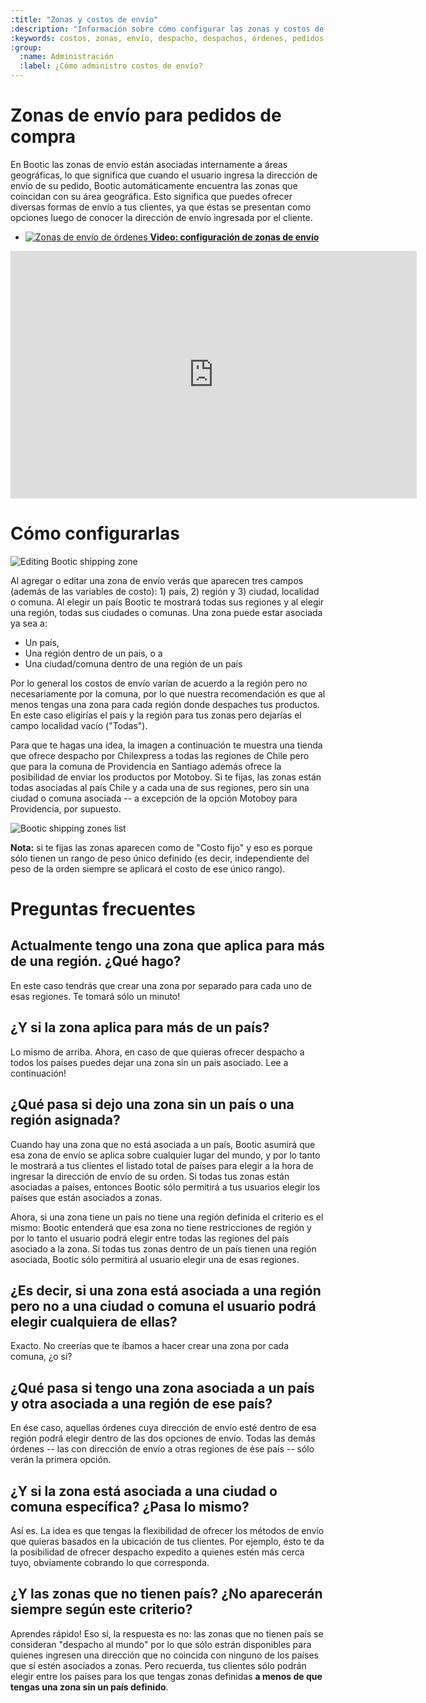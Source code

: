 ```yaml
---
:title: "Zonas y costos de envío"
:description: "Información sobre cómo configurar las zonas y costos de envío en tu tienda Bootic"
:keywords: costos, zonas, envío, despacho, despachos, órdenes, pedidos, productos
:group:
  :name: Administración
  :label: ¿Cómo administro costos de envío?
---
```

# Zonas de envío para pedidos de compra

En Bootic las zonas de envío están asociadas internamente a áreas geográficas, lo que significa que cuando el usuario ingresa la dirección de envío de su pedido, Bootic automáticamente encuentra las zonas que coincidan con su área geográfica. Esto significa que puedes ofrecer diversas formas de envío a tus clientes, ya que éstas se presentan como opciones luego de conocer la dirección de envío ingresada por el cliente.

<ul class="grid clearfix">
  <li class="grid_thumb">
    <a href="#screnr_zonas" class="js_fancy_box_screenr" rel="fancybox" id="shipping_zones">
      <img src="http://cdn.screenr.com/images/53176410-4771-4fa9-947a-7f9267bae225_thumb.jpg" alt="Zonas de envío de órdenes" />
      <strong>Video: configuración de zonas de envío</strong>
    </a>
  </li>
</ul>

<div class="hidden">
  <div id="screnr_zonas">    
    <iframe src="http://www.screenr.com/embed/A33" width="650" height="396" frameborder="0"></iframe>
  </div>
</div>

# Cómo configurarlas

<img src="/img/shipping_zones/editing.png" alt="Editing Bootic shipping zone" />

Al agregar o editar una zona de envío verás que aparecen tres campos (además de las variables de costo): 1) país, 2) región y 3) ciudad, localidad o comuna. Al elegir un país Bootic te mostrará todas sus regiones y al elegir una región, todas sus ciudades o comunas. Una zona puede estar asociada ya sea a:

 * Un país,
 * Una región dentro de un país, o a
 * Una ciudad/comuna dentro de una región de un país

Por lo general los costos de envío varían de acuerdo a la región pero no necesariamente por la comuna, por lo que nuestra recomendación es que al menos tengas una zona para cada región donde despaches tus productos. En este caso eligirías el país y la región para tus zonas pero dejarías el campo localidad vacío ("Todas").

Para que te hagas una idea, la imagen a continuación te muestra una tienda que ofrece despacho por Chilexpress a todas las regiones de Chile pero que para la comuna de Providencia en Santiago además ofrece la posibilidad de enviar los productos por Motoboy. Si te fijas, las zonas están todas asociadas al país Chile y a cada una de sus regiones, pero sin una ciudad o comuna asociada -- a excepción de la opción Motoboy para Providencia, por supuesto.

<img src="/img/shipping_zones/list.png" alt="Bootic shipping zones list" />

**Nota:** si te fijas las zonas aparecen como de "Costo fijo" y eso es porque sólo tienen un rango de peso único definido (es decir, independiente del peso de la orden siempre se aplicará el costo de ese único rango).

# Preguntas frecuentes

## Actualmente tengo una zona que aplica para más de una región. ¿Qué hago?

En este caso tendrás que crear una zona por separado para cada uno de esas regiones. Te tomará sólo un minuto!

## ¿Y si la zona aplica para más de un país?

Lo mismo de arriba. Ahora, en caso de que quieras ofrecer despacho a todos los países puedes dejar una zona sin un país asociado. Lee a continuación!

## ¿Qué pasa si dejo una zona sin un país o una región asignada?

Cuando hay una zona que no está asociada a un país, Bootic asumirá que esa zona de envío se aplica sobre cualquier lugar del mundo, y por lo tanto le mostrará a tus clientes el listado total de países para elegir a la hora de ingresar la dirección de envío de su orden. Si todas tus zonas están asociadas a países, entonces Bootic sólo permitirá a tus usuarios elegir los países que están asociados a zonas.

Ahora, si una zona tiene un país no tiene una región definida el criterio es el mismo: Bootic entenderá que esa zona no tiene restricciones de región y por lo tanto el usuario podrá elegir entre todas las regiones del país asociado a la zona. Si todas tus zonas dentro de un país tienen una región asociada, Bootic sólo permitirá al usuario elegir una de esas regiones.

## ¿Es decir, si una zona está asociada a una región pero no a una ciudad o comuna el usuario podrá elegir cualquiera de ellas?

Exacto. No creerías que te íbamos a hacer crear una zona por cada comuna, ¿o si?

## ¿Qué pasa si tengo una zona asociada a un país y otra asociada a una región de ese país?

En ése caso, aquellas órdenes cuya dirección de envío esté dentro de esa región podrá elegir dentro de las dos opciones de envío. Todas las demás órdenes -- las con dirección de envío a otras regiones de ése país -- sólo verán la primera opción.

## ¿Y si la zona está asociada a una ciudad o comuna específica? ¿Pasa lo mismo?

Así es. La idea es que tengas la flexibilidad de ofrecer los métodos de envío que quieras basados en la ubicación de tus clientes. Por ejemplo, ésto te da la posibilidad de ofrecer despacho expedito a quienes estén más cerca tuyo, obviamente cobrando lo que corresponda.

## ¿Y las zonas que no tienen país? ¿No aparecerán siempre según este criterio?

Aprendes rápido! Eso sí, la respuesta es no: las zonas que no tienen país se consideran "despacho al mundo" por lo que sólo estrán disponibles para quienes ingresen una dirección que no coincida con ninguno de los países que sí estén asociados a zonas. Pero recuerda, tus clientes sólo podrán elegir entre los países para los que tengas zonas definidas **a menos de que tengas una zona sin un país definido**.
